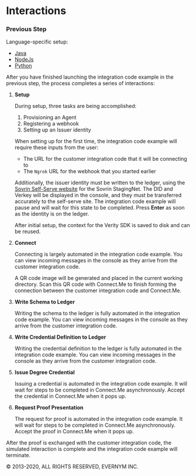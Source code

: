 # Interactions

### Previous Step

Language-specific setup:
* [Java](/docs/Getting-Started/java/README.md)
* [NodeJs](/docs/Getting-Started/nodejs/README.md)
* [Python](/docs/Getting-Started/python/README.md)

After you have finished launching the integration code example in the previous step, the process completes a series of interactions:

1. **Setup**
   
   During setup, three tasks are being accomplished:
   
   1. Provisioning an Agent
   1. Registering a webhook
   1. Setting up an Issuer identity 
   
   When setting up for the first time, the integration code example will require these inputs from the user:
   * The URL for the customer integration code that it will be connecting to
   * The `Ngrok` URL for the webhook that you started earlier
   
   Additionally, the issuer identity must be written to the ledger, using the [Sovrin Self-Serve website](https://selfserve.sovrin.org/) for the Sovrin StagingNet. The DID and Verkey will be displayed in the console, and they must be transferred accurately to the self-serve site. The integration code example will pause and will wait <!--Is this correct? It will wait?-->for this state to be completed. Press **Enter** as soon as the identity is on the ledger.
   
   After initial setup, the context for the Verity SDK is saved to disk and can be reused. 

1. **Connect**
   
   Connecting is largely automated in the integration code example. You can view incoming messages in the console as they arrive from the customer integration code.
    
   A QR code image will be generated and placed in the current working directory. Scan this QR code with Connect.Me to finish forming the connection between the customer integration code and Connect.Me.<!--1. Ask a Committed Answer-->

1. **Write Schema to Ledger**

   Writing the schema to the ledger is fully automated in the integration code example. You can view incoming messages in the console as they arrive from the customer integration code.

1. **Write Credential Definition to Ledger**

   Writing the credential definition to the ledger is fully automated in the integration code example. You can view incoming messages in the console as they arrive from the customer integration code.

1. **Issue Degree Credential**
   
   Issuing a credential is automated in the integration code example. It will wait for steps to be completed in Connect.Me asynchronously. Accept the credential in Connect.Me when it pops up.

1. **Request Proof Presentation**

   The request for proof is automated in the integration code example. It will wait for steps to be completed in Connect.Me asynchronously. Accept the proof in Connect.Me when it pops up.
   
After the proof is exchanged with the customer integration code, the simulated interaction is complete and the integration code example will terminate.

© 2013-2020, ALL RIGHTS RESERVED, EVERNYM INC.